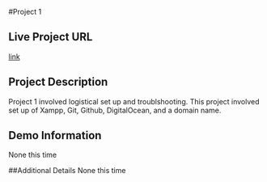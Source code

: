 #Project 1

## Live Project URL
[link](http:p1.jwnannas.com)  

## Project Description
Project 1 involved logistical set up and troublshooting.
This project involved set up of Xampp, Git, Github, DigitalOcean, and a domain name.

## Demo Information
None this time

##Additional Details
None this time